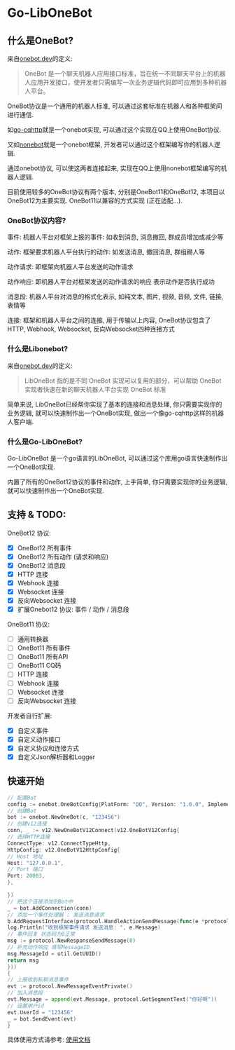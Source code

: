 # Go-LibOneBot

## 什么是OneBot?

来自[onebot.dev](https://onebot.dev/introduction.html)的定义:

> OneBot 是一个聊天机器人应用接口标准，旨在统一不同聊天平台上的机器人应用开发接口，使开发者只需编写一次业务逻辑代码即可应用到多种机器人平台。

OneBot协议是一个通用的机器人标准, 可以通过这套标准在机器人和各种框架间进行通信.

如[go-cqhttp](https://github.com/Mrs4s/go-cqhttp)就是一个onebot实现, 可以通过这个实现在QQ上使用OneBot协议.

又如[nonebot](https://github.com/nonebot/nonebot2)就是一个onebot框架, 开发者可以通过这个框架编写你的机器人逻辑.

通过onebot协议, 可以使这两者连接起来, 实现在QQ上使用nonebot框架编写的机器人逻辑.

目前使用较多的OneBot协议有两个版本, 分别是OneBot11和OneBot12, 本项目以OneBot12为主要实现. OneBot11以兼容的方式实现 (正在适配...).

### OneBot协议内容?

事件: 机器人平台对框架上报的事件: 如收到消息, 消息撤回, 群成员增加或减少等

动作: 框架要求机器人平台执行的动作: 如发送消息, 撤回消息, 群组踢人等

动作请求: 即框架向机器人平台发送的动作请求

动作响应: 即机器人平台对框架发送的动作请求的响应 表示动作是否执行成功

消息段: 机器人平台对消息的格式化表示, 如纯文本, 图片, 视频, 音频, 文件, 链接, 表情等

连接: 框架和机器人平台之间的连接, 用于传输以上内容, OneBot协议包含了HTTP, Webhook, Websocket, 反向Websocket四种连接方式

### 什么是Libonebot?

来自[onebot.dev](https://onebot.dev/ecosystem.html)的定义:

> LibOneBot 指的是不同 OneBot 实现可以复用的部分，可以帮助 OneBot 实现者快速在新的聊天机器人平台实现 OneBot 标准

简单来说, LibOneBot已经帮你实现了基本的连接和消息处理, 你只需要实现你的业务逻辑, 就可以快速制作出一个OneBot实现,
做出一个像go-cqhttp这样的机器人客户端.

### 什么是Go-LibOneBot?

Go-LibOneBot 是一个go语言的LibOneBot, 可以通过这个库用go语言快速制作出一个OneBot实现.

内置了所有的OneBot12协议的事件和动作, 上手简单, 你只需要实现你的业务逻辑, 就可以快速制作出一个OneBot实现.

## 支持 & TODO:

OneBot12 协议:

- [x] OneBot12 所有事件
- [x] OneBot12 所有动作 (请求和响应)
- [x] OneBot12 消息段
- [x] HTTP 连接
- [x] Webhook 连接
- [x] Websocket 连接
- [x] 反向Websocket 连接
- [x] 扩展Onebot12 协议: 事件 / 动作 / 消息段

OneBot11 协议:

- [ ] 通用转换器
- [ ] OneBot11 所有事件
- [ ] OneBot11 所有API
- [ ] OneBot11 CQ码
- [ ] HTTP 连接
- [ ] Webhook 连接
- [ ] Websocket 连接
- [ ] 反向Websocket 连接

开发者自行扩展:

- [x] 自定义事件
- [x] 自定义动作接口
- [x] 自定义协议和连接方式
- [x] 自定义Json解析器和Logger

## 快速开始

```go
// 配置Bot
config := onebot.OneBotConfig{PlatForm: "QQ", Version: "1.0.0", Implementation: "go-cq"}
// 创建Bot
bot := onebot.NewOneBot(c, "123456")
// 创建v12连接
conn, _ := v12.NewOneBotV12Connect(v12.OneBotV12Config{
// 选择HTTP连接 
ConnectType: v12.ConnectTypeHttp,
HttpConfig: v12.OneBotV12HttpConfig{
// Host 地址
Host: "127.0.0.1",
// Port 端口
Port: 20003,
},

})
// 把这个连接添加到Bot中
_ = bot.AddConnection(conn)
// 添加一个事件处理器 : 发送消息请求
b.AddRequestInterface(protocol.HandleActionSendMessage(func(e *protocol.RequestSendMessage) *protocol.ResponseSendMessage {
log.Println("收到框架事件请求 发送消息: ", e.Message)
// 事件回复 状态码为0正常
msg := protocol.NewResponseSendMessage(0)
// 补充动作响应 填写MessageID
msg.MessageId = util.GetUUID()
return msg
}))
{
// 上报收到私聊消息事件
evt := protocol.NewMessageEventPrivate()
// 加入消息段
evt.Message = append(evt.Message, protocol.GetSegmentText("你好啊"))
// 设置用户id
evt.UserId = "123456"
_ = bot.SendEvent(evt)
}
```

具体使用方式请参考: [使用文档](doc/README.md)